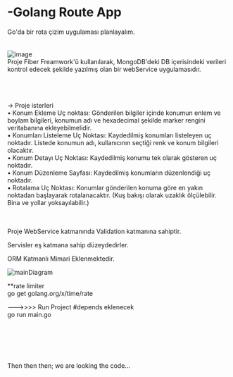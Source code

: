 # -Golang Route App

Go'da bir rota çizim uygulaması planlayalım. </br> </br> </br>
![image](https://raw.githubusercontent.com/gofiber/docs/master/static/img/logo-dark.svg)  </br>
Proje Fiber Freamwork'ü kullanılarak, MongoDB'deki DB içerisindeki verileri kontrol edecek şekilde yazılmış olan bir webService uygulamasıdır. </br></br></br>


</br>
-> Proje isterleri</br>
•	Konum Ekleme Uç noktası: Gönderilen bilgiler içinde konumun enlem ve boylam bilgileri, konumun adı ve hexadecimal şekilde marker rengini veritabanına ekleyebilmelidir.</br>
•	Konumları Listeleme Uç Noktası:  Kaydedilmiş konumları listeleyen uç noktadır.  Listede konumun adı, kullanıcının seçtiği renk ve  konum bilgileri olacaktır.</br>
•	Konum Detayı Uç Noktası: Kaydedilmiş konumu tek olarak gösteren uç noktadır.</br>
•	Konum Düzenleme Sayfası: Kaydedilmiş konumların düzenlendiği uç noktadır.</br>
•	Rotalama Uç Noktası:  Konumlar gönderilen konuma göre en yakın noktadan başlayarak rotalanacaktır. (Kuş bakışı olarak uzaklık ölçülebilir. Bina ve yollar yoksayılabilir.)</br>

</br></br>
Proje WebService katmanında Validation katmanına sahiptir.</br>

Servisler eş katmana sahip düzeydedirler.</br>

ORM Katmanlı Mimari Eklenmektedir.</br>

![mainDiagram](https://github.com/aliustunelin/golang-route-app/assets/40759486/751691a4-06d6-47e2-8701-d0577d696418)



**rate limiter <br>
go get golang.org/x/time/rate



--->>>> Run Project
#depends eklenecek</br>
go run main.go

</br></br></br></br></br>
Then then then; we are looking the code...


